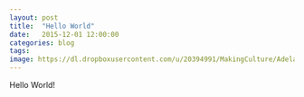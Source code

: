 ```yaml
---
layout: post
title:  "Hello World"
date:   2015-12-01 12:00:00
categories: blog
tags:
image: https://dl.dropboxusercontent.com/u/20394991/MakingCulture/Adelaide_FabLab_Logo.png
---
```


Hello World!
